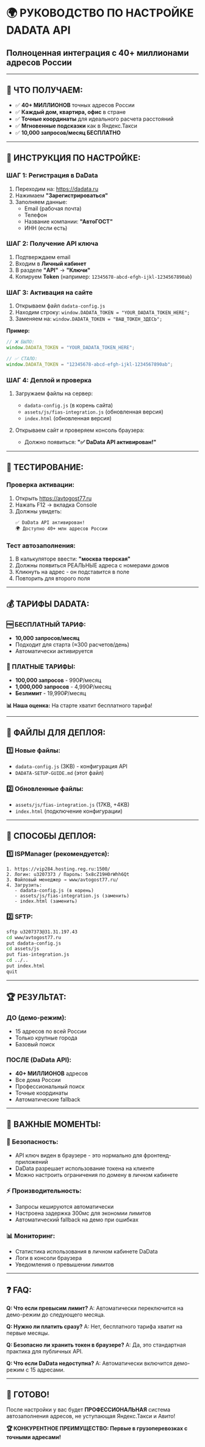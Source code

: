 # 🌍 РУКОВОДСТВО ПО НАСТРОЙКЕ DADATA API
## Полноценная интеграция с 40+ миллионами адресов России

---

## 🎯 **ЧТО ПОЛУЧАЕМ:**
- ✅ **40+ МИЛЛИОНОВ** точных адресов России
- ✅ **Каждый дом, квартира, офис** в стране
- ✅ **Точные координаты** для идеального расчета расстояний
- ✅ **Мгновенные подсказки** как в Яндекс.Такси
- ✅ **10,000 запросов/месяц БЕСПЛАТНО**

---

## 🚀 **ИНСТРУКЦИЯ ПО НАСТРОЙКЕ:**

### **ШАГ 1: Регистрация в DaData**
1. Переходим на: https://dadata.ru
2. Нажимаем **"Зарегистрироваться"**
3. Заполняем данные:
   - Email (рабочая почта)
   - Телефон
   - Название компании: **"АвтоГОСТ"**
   - ИНН (если есть)

### **ШАГ 2: Получение API ключа**
1. Подтверждаем email
2. Входим в **Личный кабинет**
3. В разделе **"API"** → **"Ключи"**
4. Копируем **Token** (например: `12345678-abcd-efgh-ijkl-1234567890ab`)

### **ШАГ 3: Активация на сайте**
1. Открываем файл `dadata-config.js`
2. Находим строку: `window.DADATA_TOKEN = "YOUR_DADATA_TOKEN_HERE";`
3. Заменяем на: `window.DADATA_TOKEN = "ВАШ_ТОКЕН_ЗДЕСЬ";`

**Пример:**
```javascript
// ❌ БЫЛО:
window.DADATA_TOKEN = "YOUR_DADATA_TOKEN_HERE";

// ✅ СТАЛО:
window.DADATA_TOKEN = "12345678-abcd-efgh-ijkl-1234567890ab";
```

### **ШАГ 4: Деплой и проверка**
1. Загружаем файлы на сервер:
   - `dadata-config.js` (в корень сайта)
   - `assets/js/fias-integration.js` (обновленная версия)
   - `index.html` (обновленная версия)

2. Открываем сайт и проверяем консоль браузера:
   - Должно появиться: **"✅ DaData API активирован!"**

---

## 🧪 **ТЕСТИРОВАНИЕ:**

### **Проверка активации:**
1. Открыть https://avtogost77.ru
2. Нажать F12 → вкладка Console
3. Должны увидеть:
   ```
   ✅ DaData API активирован!
   🌍 Доступно 40+ млн адресов России
   ```

### **Тест автозаполнения:**
1. В калькуляторе ввести: **"москва тверская"**
2. Должны появиться РЕАЛЬНЫЕ адреса с номерами домов
3. Кликнуть на адрес - он подставится в поле
4. Повторить для второго поля

---

## 💰 **ТАРИФЫ DADATA:**

### **🆓 БЕСПЛАТНЫЙ ТАРИФ:**
- **10,000 запросов/месяц**
- Подходит для старта (≈300 расчетов/день)
- Автоматически активируется

### **💎 ПЛАТНЫЕ ТАРИФЫ:**
- **100,000 запросов** - 990₽/месяц
- **1,000,000 запросов** - 4,990₽/месяц
- **Безлимит** - 19,990₽/месяц

**📊 Наша оценка:** На старте хватит бесплатного тарифа!

---

## 🔧 **ФАЙЛЫ ДЛЯ ДЕПЛОЯ:**

### **1️⃣ Новые файлы:**
- `dadata-config.js` (3KB) - конфигурация API
- `DADATA-SETUP-GUIDE.md` (этот файл)

### **2️⃣ Обновленные файлы:**
- `assets/js/fias-integration.js` (17KB, +4KB)
- `index.html` (подключение конфигурации)

---

## 🎯 **СПОСОБЫ ДЕПЛОЯ:**

### **1️⃣ ISPManager (рекомендуется):**
```
1. https://vip284.hosting.reg.ru:1500/
2. Логин: u3207373 / Пароль: 5x8cZ19H0rWhh6Qt
3. Файловый менеджер → www/avtogost77.ru/
4. Загрузить:
   - dadata-config.js (в корень)
   - assets/js/fias-integration.js (заменить)
   - index.html (заменить)
```

### **2️⃣ SFTP:**
```bash
sftp u3207373@31.31.197.43
cd www/avtogost77.ru
put dadata-config.js
cd assets/js
put fias-integration.js
cd ../..
put index.html
quit
```

---

## 🏆 **РЕЗУЛЬТАТ:**

### **ДО (демо-режим):**
- 15 адресов по всей России
- Только крупные города
- Базовый поиск

### **ПОСЛЕ (DaData API):**
- **40+ МИЛЛИОНОВ** адресов
- Все дома России
- Профессиональный поиск
- Точные координаты
- Автоматические fallback

---

## 🚨 **ВАЖНЫЕ МОМЕНТЫ:**

### **🔐 Безопасность:**
- API ключ виден в браузере - это нормально для фронтенд-приложений
- DaData разрешает использование токена на клиенте
- Можно настроить ограничения по домену в личном кабинете

### **⚡ Производительность:**
- Запросы кешируются автоматически
- Настроена задержка 300мс для экономии лимитов
- Автоматический fallback на демо при ошибках

### **📊 Мониторинг:**
- Статистика использования в личном кабинете DaData
- Логи в консоли браузера
- Уведомления о превышении лимитов

---

## ❓ **FAQ:**

**Q: Что если превысим лимит?**
A: Автоматически переключится на демо-режим до следующего месяца.

**Q: Нужно ли платить сразу?**
A: Нет, бесплатного тарифа хватит на первые месяцы.

**Q: Безопасно ли хранить токен в браузере?**
A: Да, это стандартная практика для публичных API.

**Q: Что если DaData недоступна?**
A: Автоматически включится демо-режим с 15 адресами.

---

## 🎉 **ГОТОВО!**

После настройки у вас будет **ПРОФЕССИОНАЛЬНАЯ** система автозаполнения адресов, не уступающая Яндекс.Такси и Авито!

**🏆 КОНКУРЕНТНОЕ ПРЕИМУЩЕСТВО: Первые в грузоперевозках с точными адресами!**